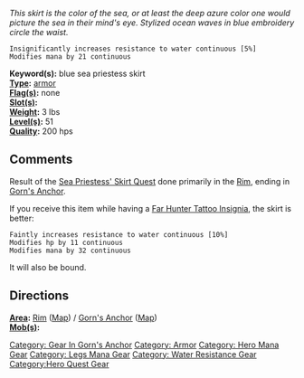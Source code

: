 *This skirt is the color of the sea, or at least the deep azure color
one would picture the sea in their mind's eye. Stylized ocean waves in
blue embroidery circle the waist.*

`Insignificantly increases resistance to water continuous [5%]`  
`Modifies mana by 21 continuous`

**Keyword(s):** blue sea priestess skirt  
**[Type](:Category:_Object_Types "wikilink"):**
[armor](:Category:_Armor "wikilink")  
**[Flag(s)](:Category:_Object_Flags "wikilink"):** none  
**[Slot(s)](Slot "wikilink"):** <worn on legs>  
**[Weight](Object_Weight "wikilink"):** 3 lbs  
**[Level(s)](Object_Level "wikilink"):** 51  
**[Quality](Object_Quality "wikilink"):** 200 hps  

## Comments

Result of the [Sea Priestess' Skirt
Quest](Sea_Priestess'_Skirt_Quest "wikilink") done primarily in the
[Rim](:Category:Rim "wikilink"), ending in [Gorn's
Anchor](:Category:Gorn's_Anchor "wikilink").

If you receive this item while having a [Far Hunter Tattoo
Insignia](Far_Hunter_Tattoo_Insignia "wikilink"), the skirt is better:

`Faintly increases resistance to water continuous [10%]`  
`Modifies hp by 11 continuous`  
`Modifies mana by 32 continuous`

It will also be bound.

## Directions

**[Area](:Category:_Areas "wikilink"):** [
Rim](:Category:_Rim "wikilink") ([Map](Rim_Map "wikilink")) / [ Gorn's
Anchor](:Category:_Gorn's_Anchor "wikilink")
([Map](Gorn's_Anchor_Map "wikilink"))  
**[Mob(s)](:Category:_Mobs "wikilink"):**  

[Category: Gear In Gorn's
Anchor](Category:_Gear_In_Gorn's_Anchor "wikilink") [Category:
Armor](Category:_Armor "wikilink") [Category: Hero Mana
Gear](Category:_Hero_Mana_Gear "wikilink") [Category: Legs Mana
Gear](Category:_Legs_Mana_Gear "wikilink") [Category: Water Resistance
Gear](Category:_Water_Resistance_Gear "wikilink") [Category:Hero Quest
Gear](Category:Hero_Quest_Gear "wikilink")

